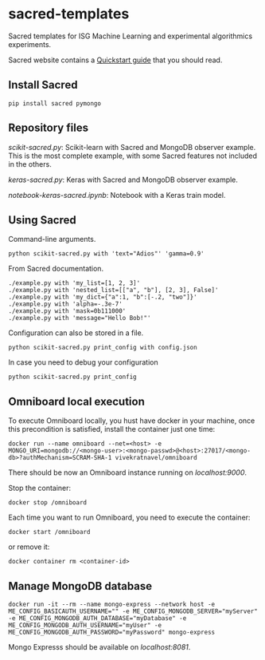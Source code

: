 # sacred-templates

Sacred templates for ISG Machine Learning and experimental algorithmics experiments. 

Sacred website contains a [Quickstart guide](https://sacred.readthedocs.io/en/stable/quickstart.html) that you should read.

## Install Sacred

```
pip install sacred pymongo
```

## Repository files

*scikit-sacred.py*: Scikit-learn with Sacred and MongoDB observer example. This is the most complete example, with some Sacred features not included in the others.

*keras-sacred.py*: Keras with Sacred and MongoDB observer example.

*notebook-keras-sacred.ipynb*: Notebook with a Keras train model.

## Using Sacred

Command-line arguments.

```
python scikit-sacred.py with 'text="Adios"' 'gamma=0.9'
```

From Sacred documentation.

```
./example.py with 'my_list=[1, 2, 3]'
./example.py with 'nested_list=[["a", "b"], [2, 3], False]'
./example.py with 'my_dict={"a":1, "b":[-.2, "two"]}'
./example.py with 'alpha=-.3e-7'
./example.py with 'mask=0b111000'
./example.py with 'message="Hello Bob!"'
```

Configuration can also be stored in a file.

```
python scikit-sacred.py print_config with config.json
```

In case you need to debug your configuration

```
python scikit-sacred.py print_config
```


## Omniboard local execution

To execute Omniboard locally, you hust have docker in your machine, once this precondition is satisfied, install the container just one time:

```
docker run --name omniboard --net=<host> -e MONGO_URI=mongodb://<mongo-user>:<mongo-passwd>@<host>:27017/<mongo-db>?authMechanism=SCRAM-SHA-1 vivekratnavel/omniboard
```

There should be now an Omniboard instance running on *localhost:9000*.


Stop the container:

```
docker stop /omniboard
```

Each time you want to run Omniboard, you need to execute the container:

```
docker start /omniboard
```

or remove it:

```
docker container rm <container-id>
```

## Manage MongoDB database

```
docker run -it --rm --name mongo-express --network host -e ME_CONFIG_BASICAUTH_USERNAME="" -e ME_CONFIG_MONGODB_SERVER="myServer" -e ME_CONFIG_MONGODB_AUTH_DATABASE="myDatabase" -e ME_CONFIG_MONGODB_AUTH_USERNAME="myUser" -e ME_CONFIG_MONGODB_AUTH_PASSWORD="myPassword" mongo-express
```

Mongo Expresss should be available on *localhost:8081*.
